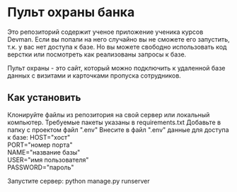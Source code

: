 # Пульт охраны банка

Это репозиторий содержит ученое приложение ученика 
курсов Devman. Если вы попали на него случайно вы
не сможете его запустить, т.к. у вас нет доступа 
к базе. Но вы можете свободно использовать код верстки
или посмотреть как реализованы запросы к базе.

Пульт охраны - это сайт, который можно подключить 
к удаленной базе данных с визитами и карточками 
пропуска сотрудников.

## Как установить

Клонируйте файлы из репозитория на свой сервер 
или локальный компьютер.
Требуемые пакеты указаны в requirements.txt
Добавьте в папку с проектом файл ".env"
Внесите в файл ".env" данные для доступа к базе:
HOST="хост"<br>
PORT="номер порта"<br>
NAME="название базы"<br>
USER="имя пользователя"<br>
PASSWORD="пароль"<br>

Запустите сервер: 
python manage.py runserver
